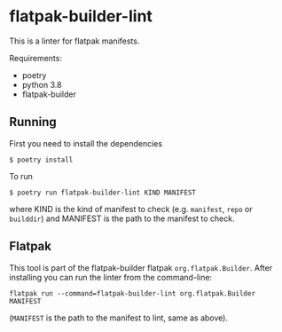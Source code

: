 flatpak-builder-lint
====================

This is a linter for flatpak manifests.

Requirements:

- poetry
- python 3.8
- flatpak-builder


Running
-------

First you need to install the dependencies

```shell
$ poetry install
```

To run
```shell
$ poetry run flatpak-builder-lint KIND MANIFEST
```

where KIND is the kind of manifest to check (e.g. `manifest`, `repo` or `builddir`) and MANIFEST is the path to the manifest to check.

Flatpak
-------

This tool is part of the flatpak-builder flatpak
`org.flatpak.Builder`. After installing you can run the linter from
the command-line:

```shell
flatpak run --command=flatpak-builder-lint org.flatpak.Builder MANIFEST
```

(`MANIFEST` is the path to the manifest to lint, same as above).
